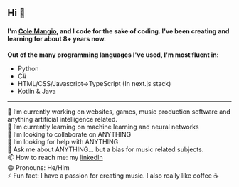 ## Hi 👋

#### I'm <a href="https://www.linkedin.com/in/cole-mangio-67816b1b0/">Cole Mangio</a>, and I code for the sake of coding. I've been creating and learning for about 8+ years now.
<b>Out of the many programming languages I've used, I'm most fluent in:</b>
<ul>
  <li> Python </li>
  <li> C# </li>
  <li> HTML/CSS/Javascript->TypeScript (In next.js stack)</li>
  <li> Kotlin & Java </li>
</ul>
<hr>
🔭 I’m currently working on websites, games, music production software and anything artificial intelligence related. <br>
🌱 I’m currently learning on machine learning and neural networks<br>
👯 I’m looking to collaborate on ANYTHING<br>
🤔 I’m looking for help with ANYTHING<br>
💬 Ask me about ANYTHING... but a bias for music related subjects.<br>
📫 How to reach me: my <a href="https://www.linkedin.com/in/cole-mangio-67816b1b0">linkedIn</a><br>
😄 Pronouns: He/Him<br>
⚡ Fun fact: I have a passion for creating music. I also really like coffee ☕

<!--
**Mangio621/Mangio621** is a ✨ _special_ ✨ repository because its `README.md` (this file) appears on your GitHub profile.

Here are some ideas to get you started:

- 🔭 I’m currently working on ...
- 🌱 I’m currently learning ...
- 👯 I’m looking to collaborate on ...
- 🤔 I’m looking for help with ...
- 💬 Ask me about ...
- 📫 How to reach me: ...
- 😄 Pronouns: ...
- ⚡ Fun fact: ...
-->

